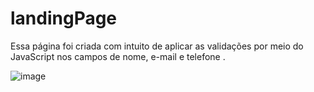 # landingPage
Essa página foi criada com intuito de aplicar as validações por meio do JavaScript nos campos de nome, e-mail e telefone .

![image](https://github.com/robsonmatos1989/landingPage/assets/51412566/350cdada-0f60-4240-b448-868864a6e7bb)


